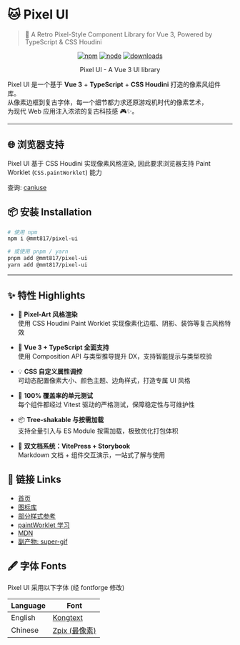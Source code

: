# 🐱 Pixel UI

> 🧱 A Retro Pixel-Style Component Library for Vue 3, Powered by TypeScript & CSS Houdini

<div align="center">

[![npm](https://img.shields.io/npm/v/@mmt817/pixel-ui)](https://www.npmjs.com/package/@mmt817/pixel-ui)
[![node](https://img.shields.io/badge/node-%20%3E%3D%2018-47c219)](https://github.com/maomentai817/pixel-ui)
[![downloads](https://img.shields.io/npm/dw/@mmt817/pixel-ui)](https://www.npmcharts.com/compare/@mmt817/pixel-ui)

</div>

<p align="center">Pixel UI - A Vue 3 UI library</p>

Pixel UI 是一个基于 **Vue 3** + **TypeScript** + **CSS Houdini** 打造的像素风组件库。  
从像素边框到复古字体，每一个细节都力求还原游戏机时代的像素艺术，  
为现代 Web 应用注入浓浓的复古科技感 🎮✨。

---
## 🌐 浏览器支持

Pixel UI 基于 CSS Houdini 实现像素风格渲染, 因此要求浏览器支持 Paint Worklet (`CSS.paintWorklet`) 能力

查询: [caniuse](https://caniuse.com/?search=paint)

## 📦 安装 Installation

```bash
# 使用 npm
npm i @mmt817/pixel-ui

# 或使用 pnpm / yarn
pnpm add @mmt817/pixel-ui
yarn add @mmt817/pixel-ui
```
---

## ✨ 特性 Highlights

- 🎨 **Pixel-Art 风格渲染**  
  使用 CSS Houdini Paint Worklet 实现像素化边框、阴影、装饰等复古风格特效

- 🧩 **Vue 3 + TypeScript 全面支持**  
  使用 Composition API 与类型推导提升 DX，支持智能提示与类型校验

- 💡 **CSS 自定义属性调控**  
  可动态配置像素大小、颜色主题、边角样式，打造专属 UI 风格

- 🧪 **100% 覆盖率的单元测试**  
  每个组件都经过 Vitest 驱动的严格测试，保障稳定性与可维护性

- 📦 **Tree-shakable 与按需加载**  
  支持全量引入与 ES Module 按需加载，极致优化打包体积

- 📖 **双文档系统：VitePress + Storybook**  
  Markdown 文档 + 组件交互演示，一站式了解与使用

## 🔗 链接 Links

- [首页](https://maomentai817.github.io/pixel-ui/)
- [图标库](https://pixeliconlibrary.com/)
- [部分样式参考](https://nostalgic-css.github.io/NES.css/#)
- [paintWorklet 学习](https://jerosoler.github.io/css-houdini-pixel-box/)
- [MDN](https://developer.mozilla.org/zh-CN/docs/Web/API/CSS/paintWorklet_static)
- [副产物: super-gif](https://github.com/maomentai817/super-gif)

## 🖋️ 字体 Fonts

Pixel UI 采用以下字体 (经 fontforge 修改)

| Language  | Font                                                               |
| --------- | ------------------------------------------------------------------ |
| English   | [Kongtext](https://www.dafont.com/kongtext.font)                   |
| Chinese   | [Zpix (最像素)](https://github.com/SolidZORO/zpix-pixel-font)      |
